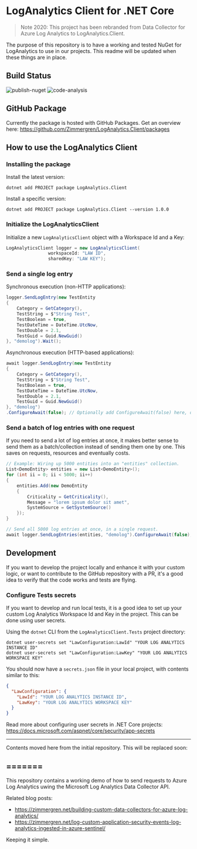 # LogAnalytics Client for .NET Core
> Note 2020: This project has been rebranded from Data Collector for Azure Log Analytics to LogAnalytics.Client.

The purpose of this repository is to have a working and tested NuGet for LogAnalytics to use in our projects.
This readme will be updated when these things are in place.

## Build Status
![publish-nuget](https://github.com/Zimmergren/LogAnalytics.Client/workflows/publish-nuget/badge.svg)
![code-analysis](https://github.com/Zimmergren/LogAnalytics.Client/workflows/code-analysis/badge.svg)

## GitHub Package
Currently the package is hosted with GitHub Packages. 
Get an overview here: https://github.com/Zimmergren/LogAnalytics.Client/packages


## How to use the LogAnalytics Client

### Installing the package

Install the latest version:
```
dotnet add PROJECT package LogAnalytics.Client
```

Install a specific version:
```
dotnet add PROJECT package LogAnalytics.Client --version 1.0.0
```

### Initialize the LogAnalyticsClient

Initialize a new `LogAnalyticsClient` object with a Workspace Id and a Key:
```csharp
LogAnalyticsClient logger = new LogAnalyticsClient(
                workspaceId: "LAW ID",
                sharedKey: "LAW KEY");
```

### Send a single log entry
Synchronous execution (non-HTTP applications):
```csharp
logger.SendLogEntry(new TestEntity
{
    Category = GetCategory(),
    TestString = $"String Test",
    TestBoolean = true,
    TestDateTime = DateTime.UtcNow,
    TestDouble = 2.1,
    TestGuid = Guid.NewGuid()
}, "demolog").Wait();
```

Asynchronous execution (HTTP-based applications):
```csharp
await logger.SendLogEntry(new TestEntity
{
    Category = GetCategory(),
    TestString = $"String Test",
    TestBoolean = true,
    TestDateTime = DateTime.UtcNow,
    TestDouble = 2.1,
    TestGuid = Guid.NewGuid()
}, "demolog")
.ConfigureAwait(false); // Optionally add ConfigureAwait(false) here, depending on your scenario
```

### Send a batch of log entries with one request
If you need to send a lot of log entries at once, it makes better sense to send them as a batch/collection instead of sending them one by one. This saves on requests, resources and eventually costs. 

```csharp
// Example: Wiring up 5000 entities into an "entities" collection.
List<DemoEntity> entities = new List<DemoEntity>();
for (int ii = 0; ii < 5000; ii++)
{
    entities.Add(new DemoEntity
    {
        Criticality = GetCriticality(),
        Message = "lorem ipsum dolor sit amet",
        SystemSource = GetSystemSource()
    });
}

// Send all 5000 log entries at once, in a single request.
await logger.SendLogEntries(entities, "demolog").ConfigureAwait(false);
```


## Development 

If you want to develop the project locally and enhance it with your custom logic, or want to contribute to the GitHub repository with a PR, it's a good idea to verify that the code works and tests are flying. 

### Configure Tests secrets
If you want to develop and run local tests, it is a good idea to set up your custom Log Analytics Workspace Id and Key in the project. This can be done using user secrets.

Using the `dotnet` CLI from the `LogAnalyticsClient.Tests` project directory:
```
dotnet user-secrets set "LawConfiguration:LawId" "YOUR LOG ANALYTICS INSTANCE ID"
dotnet user-secrets set "LawConfiguration:LawKey" "YOUR LOG ANALYTICS WORKSPACE KEY"
``` 

You should now have a `secrets.json` file in your local project, with contents similar to this: 
```json
{
  "LawConfiguration": {
    "LawId": "YOUR LOG ANALYTICS INSTANCE ID",
    "LawKey": "YOUR LOG ANALYTICS WORKSPACE KEY"
  }
}
```

Read more about configuring user secrets in .NET Core projects: https://docs.microsoft.com/aspnet/core/security/app-secrets


--- 

Contents moved here from the initial repository. This will be replaced soon:

=======
--- 

This repository contains a working demo of how to send requests to Azure Log Analytics uwing the Microsoft Log Analytics Data Collector API.

Related blog posts:
- https://zimmergren.net/building-custom-data-collectors-for-azure-log-analytics/
- https://zimmergren.net/log-custom-application-security-events-log-analytics-ingested-in-azure-sentinel/

Keeping it simple.
